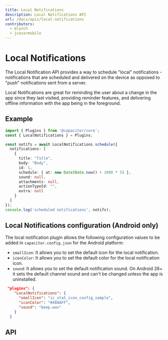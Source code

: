 ```yaml
---
title: Local Notifications
description: Local Notifications API
url: /docs/apis/local-notifications
contributors:
  - mlynch
  - jcesarmobile
---
```


<plugin-platforms platforms="pwa,ios,android"></plugin-platforms>

# Local Notifications

The Local Notification API provides a way to schedule "local" notifications - notifications that are scheduled and delivered on the device as opposed to "push" notifications sent from a server.

Local Notifications are great for reminding the user about a change in the app since they last visited, providing reminder features, and delivering offline information with the app being in the foreground.

<plugin-api index="true" name="local-notifications"></plugin-api>

## Example

```typescript
import { Plugins } from '@capacitor/core';
const { LocalNotifications } = Plugins;

const notifs = await LocalNotifications.schedule({
  notifications: [
    {
      title: "Title",
      body: "Body",
      id: 1,
      schedule: { at: new Date(Date.now() + 1000 * 5) },
      sound: null,
      attachments: null,
      actionTypeId: "",
      extra: null
    }
  ]
});
console.log('scheduled notifications', notifs);
```

## Local Notifications configuration (Android only)

The local notification plugin allows the following configuration values to be added in `capacitor.config.json` for the Android platform:

- `smallIcon`: It allows you to set the default icon for the local notification.
- `iconColor`: It allows you to set the default color for the local notification icon.
- `sound`: It allows you to set the default notification sound. On Android 26+ it sets the default channel sound and can't be changed unless the app is uninstalled.

```json
 "plugins": {
    "LocalNotifications": {
      "smallIcon": "ic_stat_icon_config_sample",
      "iconColor": "#488AFF",
      "sound": "beep.wav"
    }
  }
```

## API

<plugin-api name="local-notifications"></plugin-api>
